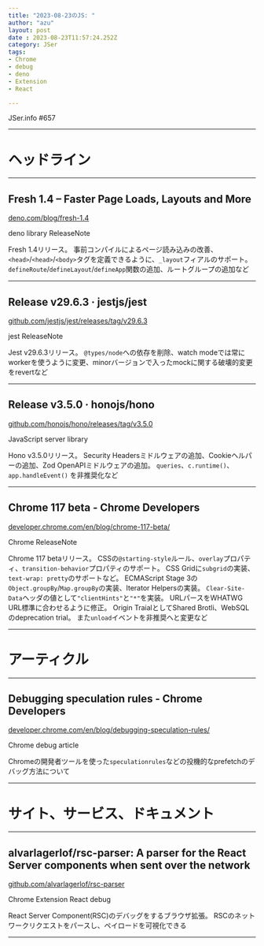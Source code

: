 ```yaml
---
title: "2023-08-23のJS: "
author: "azu"
layout: post
date : 2023-08-23T11:57:24.252Z
category: JSer
tags:
- Chrome
- debug
- deno
- Extension
- React

---
```


JSer.info #657

----

<h1 class="site-genre">ヘッドライン</h1>

----

## Fresh 1.4 – Faster Page Loads, Layouts and More
[deno.com/blog/fresh-1.4](https://deno.com/blog/fresh-1.4 "Fresh 1.4 – Faster Page Loads, Layouts and More")
<p class="jser-tags jser-tag-icon"><span class="jser-tag">deno</span> <span class="jser-tag">library</span> <span class="jser-tag">ReleaseNote</span></p>

Fresh 1.4リリース。
事前コンパイルによるページ読み込みの改善、`<head>`/`<head>`/`<body>`タグを定義できるように、`_layout`フィアルのサポート。
`defineRoute`/`defineLayout`/`defineApp`関数の追加、ルートグループの追加など


----

## Release v29.6.3 · jestjs/jest
[github.com/jestjs/jest/releases/tag/v29.6.3](https://github.com/jestjs/jest/releases/tag/v29.6.3 "Release v29.6.3 · jestjs/jest")
<p class="jser-tags jser-tag-icon"><span class="jser-tag">jest</span> <span class="jser-tag">ReleaseNote</span></p>

Jest v29.6.3リリース。
`@types/node`への依存を削除、watch modeでは常にworkerを使うように変更、minorバージョンで入ったmockに関する破壊的変更をrevertなど


----

## Release v3.5.0 · honojs/hono
[github.com/honojs/hono/releases/tag/v3.5.0](https://github.com/honojs/hono/releases/tag/v3.5.0 "Release v3.5.0 · honojs/hono")
<p class="jser-tags jser-tag-icon"><span class="jser-tag">JavaScript</span> <span class="jser-tag">server</span> <span class="jser-tag">library</span></p>

Hono v3.5.0リリース。
Security Headersミドルウェアの追加、Cookieヘルパーの追加、Zod OpenAPIミドルウェアの追加。
`queries`、`c.runtime()`、`app.handleEvent()` を非推奨化など


----

## Chrome 117 beta - Chrome Developers
[developer.chrome.com/en/blog/chrome-117-beta/](https://developer.chrome.com/en/blog/chrome-117-beta/ "Chrome 117 beta - Chrome Developers")
<p class="jser-tags jser-tag-icon"><span class="jser-tag">Chrome</span> <span class="jser-tag">ReleaseNote</span></p>

Chrome 117 betaリリース。
CSSの`@starting-style`ルール、`overlay`プロパティ、`transition-behavior`プロパティのサポート。
CSS Gridに`subgrid`の実装、`text-wrap: pretty`のサポートなど。
ECMAScript Stage 3の`Object.groupBy`/`Map.groupBy`の実装、Iterator Helpersの実装。
`Clear-Site-Data`ヘッダの値として`"clientHints"`と`"*"`を実装。
URLパースをWHATWG URL標準に合わせるように修正。
Origin TraialとしてShared Brotli、WebSQLのdeprecation trial。
また`unload`イベントを非推奨へと変更など


----
<h1 class="site-genre">アーティクル</h1>

----

## Debugging speculation rules - Chrome Developers
[developer.chrome.com/en/blog/debugging-speculation-rules/](https://developer.chrome.com/en/blog/debugging-speculation-rules/ "Debugging speculation rules - Chrome Developers")
<p class="jser-tags jser-tag-icon"><span class="jser-tag">Chrome</span> <span class="jser-tag">debug</span> <span class="jser-tag">article</span></p>

Chromeの開発者ツールを使った`speculationrules`などの投機的なprefetchのデバッグ方法について


----
<h1 class="site-genre">サイト、サービス、ドキュメント</h1>

----

## alvarlagerlof/rsc-parser: A parser for the React Server components when sent over the network
[github.com/alvarlagerlof/rsc-parser](https://github.com/alvarlagerlof/rsc-parser "alvarlagerlof/rsc-parser: A parser for the React Server components when sent over the network")
<p class="jser-tags jser-tag-icon"><span class="jser-tag">Chrome</span> <span class="jser-tag">Extension</span> <span class="jser-tag">React</span> <span class="jser-tag">debug</span></p>

React Server Component(RSC)のデバッグをするブラウザ拡張。
RSCのネットワークリクエストをパースし、ペイロードを可視化できる


----
